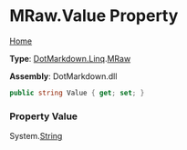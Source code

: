 # MRaw\.Value Property

[Home](../../../../README.md)

**Type**: [DotMarkdown.Linq](../../README.md)\.[MRaw](../README.md)

**Assembly**: DotMarkdown\.dll

```csharp
public string Value { get; set; }
```

### Property Value

System\.[String](https://docs.microsoft.com/en-us/dotnet/api/system.string)

